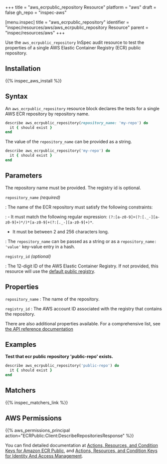 +++
title = "aws_ecrpublic_repository Resource"
platform = "aws"
draft = false
gh_repo = "inspec-aws"

[menu.inspec]
title = "aws_ecrpublic_repository"
identifier = "inspec/resources/aws/aws_ecrpublic_repository Resource"
parent = "inspec/resources/aws"
+++

Use the `aws_ecrpublic_repository` InSpec audit resource to test the properties of a single AWS Elastic Container Registry (ECR) public repository.

## Installation

{{% inspec_aws_install %}}

## Syntax

An `aws_ecrpublic_repository` resource block declares the tests for a single AWS ECR repository by repository name.

```ruby
describe aws_ecrpublic_repository(repository_name: 'my-repo') do
  it { should exist }
end
```

The value of the `repository_name` can be provided as a string.

```ruby
describe aws_ecrpublic_repository('my-repo') do
  it { should exist }
end
```

## Parameters

The repository name must be provided. The registry id is optional.

`repository_name` _(required)_

: The name of the ECR repository must satisfy the following constraints:

: - It must match the following regular expression: `(?:[a-z0-9]+(?:[._-][a-z0-9]+)*/)*[a-z0-9]+(?:[._-][a-z0-9]+)*`.
  - It must be between 2 and 256 characters long.

: The `repository_name` can be passed as a string or as a `repository_name: 'value'` key-value entry in a hash.

`registry_id` _(optional)_

: The 12-digit ID of the AWS Elastic Container Registry. If not provided, this resource will use the [default public registry](https://docs.aws.amazon.com/AmazonECRPublic/latest/APIReference/API_DescribeRepositories.html).

## Properties

`repository_name`
: The name of the repository.

`registry_id`
: The AWS account ID associated with the registry that contains the repository.


There are also additional properties available. For a comprehensive list, see [the API reference documentation](https://docs.aws.amazon.com/AmazonECRPublic/latest/APIReference/API_Repository.html)

## Examples

**Test that ecr public repository 'public-repo' exists.**

```ruby
describe aws_ecrpublic_repository('public-repo') do
  it { should exist }
end
```

## Matchers

{{% inspec_matchers_link %}}

## AWS Permissions

{{% aws_permissions_principal action="ECRPublic:Client:DescribeRepositoriesResponse" %}}

You can find detailed documentation at [Actions, Resources, and Condition Keys for Amazon ECR Public](https://docs.aws.amazon.com/AmazonECRPublic/latest/APIReference/API_Repository.html), and [Actions, Resources, and Condition Keys for Identity And Access Management](https://docs.aws.amazon.com/IAM/latest/UserGuide/list_identityandaccessmanagement.html).
